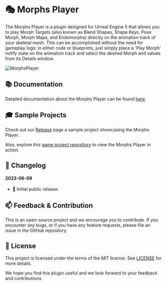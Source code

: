 # 🎭 Morphs Player

The Morphs Player is a plugin designed for Unreal Engine 5 that allows you to play Morph Targets (also known as Blend Shapes, Shape Keys, Pose Morph, Morph Maps, and Endomorphs) directly on the animation track of your skeletal mesh. This can be accomplished without the need for gameplay logic in either code or blueprints, just simply place a 'Play Morph' notify state on the animation track and select the desired Morph and values from its Details window.

![MorphsPlayer](https://github.com/JanSeliv/MorphsPlayer/assets/20540872/c7cd5192-23a3-4893-be5d-27f43cee7ba4)

## 📚 Documentation

Detailed documentation about the Morphs Player can be found [here](https://docs.google.com/document/d/1y_-5EBKOT_pD09Llfk0k2MWhMHygpvcXvMdpkwdwVG4).

## 🎓 Sample Projects

Check out our [Release](https://github.com/JanSeliv/MorphsPlayer/releases) page a sample project showcasing the Morphs Player.

Also, explore this [game project repository](https://github.com/JanSeliv/Bomber) to view the Morphs Player in action.

## 📅 Changelog
#### 2023-06-09
- 🎉 Initial public release.

## 📫 Feedback & Contribution

This is an open-source project and we encourage you to contribute. If you encounter any bugs, or if you have any feature requests, please file an issue in the GitHub repository.

## 📜 License

This project is licensed under the terms of the MIT license. See [LICENSE](LICENSE) for more details.

We hope you find this plugin useful and we look forward to your feedback and contributions.
